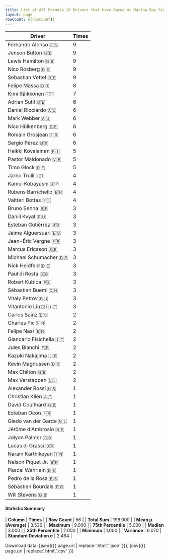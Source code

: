 ```yaml
---
title: List of All Formula 1® Drivers that Have Raced at Marina Bay Street Circuit
layout: page
rowCount: {{rowCount}}
---
```


| Driver | Times |
|--|--|
| Fernando Alonso 🇪🇸 | 9 |
| Jenson Button 🇬🇧 | 9 |
| Lewis Hamilton 🇬🇧 | 9 |
| Nico Rosberg 🇩🇪 | 9 |
| Sebastian Vettel 🇩🇪 | 9 |
| Felipe Massa 🇧🇷 | 8 |
| Kimi Räikkönen 🇫🇮 | 7 |
| Adrian Sutil 🇩🇪 | 6 |
| Daniel Ricciardo 🇦🇺 | 6 |
| Mark Webber 🇦🇺 | 6 |
| Nico Hülkenberg 🇩🇪 | 6 |
| Romain Grosjean 🇫🇷 | 6 |
| Sergio Pérez 🇲🇽 | 6 |
| Heikki Kovalainen 🇫🇮 | 5 |
| Pastor Maldonado 🇻🇪 | 5 |
| Timo Glock 🇩🇪 | 5 |
| Jarno Trulli 🇮🇹 | 4 |
| Kamui Kobayashi 🇯🇵 | 4 |
| Rubens Barrichello 🇧🇷 | 4 |
| Valtteri Bottas 🇫🇮 | 4 |
| Bruno Senna 🇧🇷 | 3 |
| Daniil Kvyat 🇷🇺 | 3 |
| Esteban Gutiérrez 🇲🇽 | 3 |
| Jaime Alguersuari 🇪🇸 | 3 |
| Jean-Éric Vergne 🇫🇷 | 3 |
| Marcus Ericsson 🇸🇪 | 3 |
| Michael Schumacher 🇩🇪 | 3 |
| Nick Heidfeld 🇩🇪 | 3 |
| Paul di Resta 🇬🇧 | 3 |
| Robert Kubica 🇵🇱 | 3 |
| Sébastien Buemi 🇨🇭 | 3 |
| Vitaly Petrov 🇷🇺 | 3 |
| Vitantonio Liuzzi 🇮🇹 | 3 |
| Carlos Sainz 🇪🇸 | 2 |
| Charles Pic 🇫🇷 | 2 |
| Felipe Nasr 🇧🇷 | 2 |
| Giancarlo Fisichella 🇮🇹 | 2 |
| Jules Bianchi 🇫🇷 | 2 |
| Kazuki Nakajima 🇯🇵 | 2 |
| Kevin Magnussen 🇩🇰 | 2 |
| Max Chilton 🇬🇧 | 2 |
| Max Verstappen 🇳🇱 | 2 |
| Alexander Rossi 🇺🇸 | 1 |
| Christian Klien 🇦🇹 | 1 |
| David Coulthard 🇬🇧 | 1 |
| Esteban Ocon 🇫🇷 | 1 |
| Giedo van der Garde 🇳🇱 | 1 |
| Jérôme d'Ambrosio 🇧🇪 | 1 |
| Jolyon Palmer 🇬🇧 | 1 |
| Lucas di Grassi 🇧🇷 | 1 |
| Narain Karthikeyan 🇮🇳 | 1 |
| Nelson Piquet Jr. 🇧🇷 | 1 |
| Pascal Wehrlein 🇩🇪 | 1 |
| Pedro de la Rosa 🇪🇸 | 1 |
| Sébastien Bourdais 🇫🇷 | 1 |
| Will Stevens 🇬🇧 | 1 |

#### Statistic Summary

| **Column** | **Times** |
| **Row Count** | 56 |
| **Total Sum** | 198.000 |
| **Mean μ (Average)** | 3.536 |
| **Maximum** | 9.000 |
| **75th Percentile** | 5.000 |
| **Median** | 3.000 |
| **25th Percentile** | 2.000 |
| **Minimum** | 1.000 |
| **Variance** | 6.070 |
| **Standard Deviation σ** | 2.464 |

Download data: [json]({{ page.url | replace:'.html','.json' }}), [csv]({{ page.url | replace:'.html','.csv' }})

